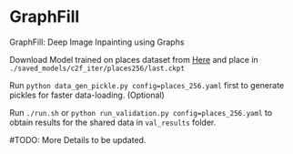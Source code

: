 # GraphFill

GraphFill: Deep Image Inpainting using Graphs


Download Model trained on places dataset from [Here]() and place in `./saved_models/c2f_iter/places256/last.ckpt`

Run `python data_gen_pickle.py config=places_256.yaml` first to generate pickles for faster data-loading. (Optional)

Run `./run.sh` or `python run_validation.py config=places_256.yaml` to obtain results for the shared data in `val_results` folder.


#TODO: More Details to be updated.